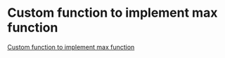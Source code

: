 # Custom function to implement max function
[Custom function to implement max function](https://aiwithcloud.com/2022/09/19/custom_function_to_implement_max_function/)